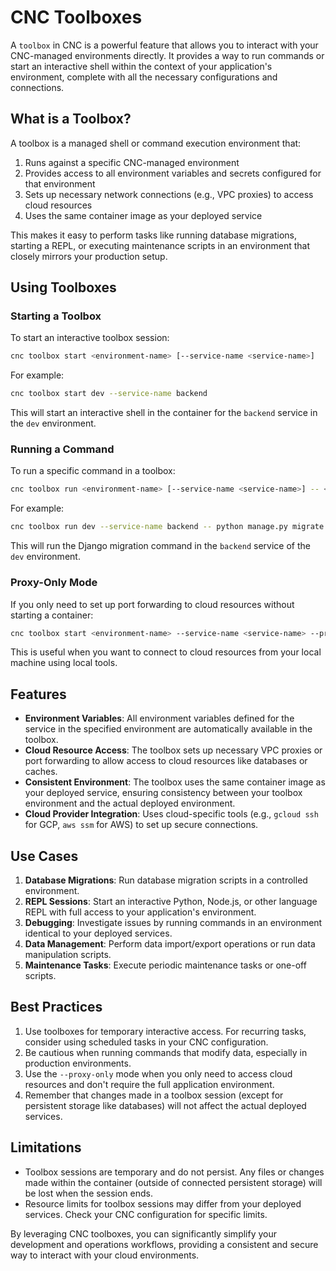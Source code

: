 # CNC Toolboxes

A `toolbox` in CNC is a powerful feature that allows you to interact with your CNC-managed environments directly. It provides a way to run commands or start an interactive shell within the context of your application's environment, complete with all the necessary configurations and connections.

## What is a Toolbox?

A toolbox is a managed shell or command execution environment that:

1. Runs against a specific CNC-managed environment
2. Provides access to all environment variables and secrets configured for that environment
3. Sets up necessary network connections (e.g., VPC proxies) to access cloud resources
4. Uses the same container image as your deployed service

This makes it easy to perform tasks like running database migrations, starting a REPL, or executing maintenance scripts in an environment that closely mirrors your production setup.

## Using Toolboxes

### Starting a Toolbox

To start an interactive toolbox session:

```bash
cnc toolbox start <environment-name> [--service-name <service-name>]
```

For example:

```bash
cnc toolbox start dev --service-name backend
```

This will start an interactive shell in the container for the `backend` service in the `dev` environment.

### Running a Command

To run a specific command in a toolbox:

```bash
cnc toolbox run <environment-name> [--service-name <service-name>] -- <command>
```

For example:

```bash
cnc toolbox run dev --service-name backend -- python manage.py migrate
```

This will run the Django migration command in the `backend` service of the `dev` environment.

### Proxy-Only Mode

If you only need to set up port forwarding to cloud resources without starting a container:

```bash
cnc toolbox start <environment-name> --service-name <service-name> --proxy-only
```

This is useful when you want to connect to cloud resources from your local machine using local tools.

## Features

- **Environment Variables**: All environment variables defined for the service in the specified environment are automatically available in the toolbox.
- **Cloud Resource Access**: The toolbox sets up necessary VPC proxies or port forwarding to allow access to cloud resources like databases or caches.
- **Consistent Environment**: The toolbox uses the same container image as your deployed service, ensuring consistency between your toolbox environment and the actual deployed environment.
- **Cloud Provider Integration**: Uses cloud-specific tools (e.g., `gcloud ssh` for GCP, `aws ssm` for AWS) to set up secure connections.

## Use Cases

1. **Database Migrations**: Run database migration scripts in a controlled environment.
2. **REPL Sessions**: Start an interactive Python, Node.js, or other language REPL with full access to your application's environment.
3. **Debugging**: Investigate issues by running commands in an environment identical to your deployed services.
4. **Data Management**: Perform data import/export operations or run data manipulation scripts.
5. **Maintenance Tasks**: Execute periodic maintenance tasks or one-off scripts.

## Best Practices

1. Use toolboxes for temporary interactive access. For recurring tasks, consider using scheduled tasks in your CNC configuration.
2. Be cautious when running commands that modify data, especially in production environments.
3. Use the `--proxy-only` mode when you only need to access cloud resources and don't require the full application environment.
4. Remember that changes made in a toolbox session (except for persistent storage like databases) will not affect the actual deployed services.

## Limitations

- Toolbox sessions are temporary and do not persist. Any files or changes made within the container (outside of connected persistent storage) will be lost when the session ends.
- Resource limits for toolbox sessions may differ from your deployed services. Check your CNC configuration for specific limits.

By leveraging CNC toolboxes, you can significantly simplify your development and operations workflows, providing a consistent and secure way to interact with your cloud environments.